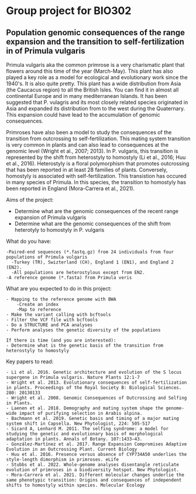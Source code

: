 # Group project for BIO302
## Population genomic consequences of the range expansion and the transition to self-fertilization in of Primula vulgaris

Primula vulgaris aka the common primrose is a very charismatic plant that flowers around this time of the year (March-May). This plant has also played 
a key role as a model for ecological and evolutionary work since the 1940's. It is also quite pretty. This plant has a wide distribution from Asia (the Caucacus region) to
all the British Isles. You can find it in almost all continental Europe and in many mediterranean Islands. It has been suggested that P. vulagris
and its most closely related species originated in Asia and expanded its distribution from to the west during the Quaternary. This expansion
could have lead to the accumulation of genomic consequences.

Primroses have also been a model to study the consequences of the transition from outcrossing to self-fertilization. This mating system transition
is very common in plants and can also lead to consequences at the genomic level (Wright et al., 2007; 2013). In P. vulgaris, this transition is represented by the shift from
heterostyly to homostyly (Li et al., 2016; Huu et al., 2016). Heterostyly is a floral polymorphism that promotes outcrossing that has been reported in 
at least 28 families of plants. Conversely, homostyly is associated with self-fertilization. This transistion has occured in many species of Primula. 
In this species, the transition to homostyly has been reported in England (Mora-Carrera et al., 2021).

Aims of the project:
- Determine what are the genomic consequences of the recent range expansion of Primula vulgaris
- Determine what are the genomic consequences of the shift from heterotyly to homostyly in P. vulgaris

What do you have:
```
-Paired-end sequences (*.fastq.gz) from 24 individuals from four populations of Primula vulgaris
  -Turkey (TR), Swizterland (CH), England 1 (EN1), and England 2 (EN2).
  -All populations are heterostylous except from EN2.
-A reference genome (*.fasta) from Primula veris 
```

What are you expected to do in this project:
```
- Mapping to the reference genome with BWA
	-Create an index
	-Map to reference
- Make the variant calling with bcftools
- Filter the VCF file with bcftools
- Do a STRUCTURE and PCA analyses
- Perform analyses the genetic diversity of the populations

If there is time (and you are interested):
- Determine what is the genetic basis of the transition from heterostyly to homostyly

```

Key papers to read:
```
- Li et al. 2016. Genetic architecture and evolution of the S locus supergene in Primula vulgaris. Nature Plants 12:1-7
- Wright et al. 2013. Evolutionary consequences of self-fertilization in plants. Proceedings of the Royal Society B: Biological Sciences. 280: 20130133
- Wright et al. 2008. Genomic Consequences of Outcrossing and Selfing in Plants. 
- Laenen et al. 2018. Demography and mating system shape the genome-wide impact of purifying selection in Arabis alpina. 
- Bachmann et al. 2019. Genetic basis and timing of a major mating system shift in Capsella. New Phytologist, 224: 505-517 
- Sicard A, Lenhard M. 2011. The selfing syndrome: a model for studying the genetic and evolutionary basis of morphological adaptation in plants. Annals of Botany. 107:1433–43.
- González-Martínez et al. 2017. Range Expansion Compromises Adaptive Evolution in an Outcrossing Plant. Current Biology
- Huu et al. 2016. Presence versus absence of CYP734A50 underlies the style-length dimorphism in primroses. eLife
- Stubbs et al. 2022. Whole-genome analyses disentangle reticulate evolution of primroses in a biodiversity hotspot. New Phytologist.
- Mora-Carrera et al. 2021. Different molecular changes underlie the same phenotypic transition: Origins and consequences of independent shifts to homostyly within species. Molecular Ecology
```
